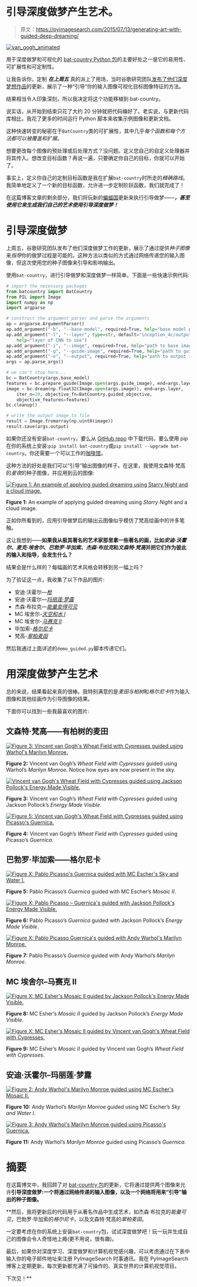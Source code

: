# 引导深度做梦产生艺术。

> 原文：<https://pyimagesearch.com/2015/07/13/generating-art-with-guided-deep-dreaming/>

[![van_gogh_animated](img/b1fbadfeb09ac23a008e0cf43ab3ba9f.png)](https://pyimagesearch.com/wp-content/uploads/2015/07/van_gogh_animated.gif)

用于深度做梦和可视化的 [bat-country Python 包](https://pyimagesearch.com/2015/07/06/bat-country-an-extendible-lightweight-python-package-for-deep-dreaming-with-caffe-and-convolutional-neural-networks/)的主要好处之一是它的易用性、可扩展性和可定制性。

让我告诉你，定制 ***在上周五*** 真的派上了用场，当时谷歌研究团队[发布了他们深度梦想作品](https://plus.google.com/+ResearchatGoogle/posts/NoBnPqwq3wh)的更新，展示了一种“引导”你的输入图像可视化目标图像特征的方法。

结果相当令人印象深刻，所以我决定将这个功能移植到 bat-country。

说实话，从开始到结束只花了大约 20 分钟就把代码编好了。老实说，与更新代码库相比，我花了更多的时间运行 Python 脚本来收集示例图像和更新文档。

这种快速转变的秘密在于`BatCountry`类的可扩展性，其中几乎*每个函数和每个方法都可以被覆盖和扩展*。

想要更改每个图像的预处理或后处理方式？没问题。定义您自己的自定义处理器并将其传入。想改变目标函数？再说一遍，只要确定你自己的目标，你就可以开始了。

事实上，定义你自己的定制目标函数是我在扩展`bat-country`时所走的*精确路线*。我简单地定义了一个新的目标函数，允许进一步定制阶跃函数，我们就完成了！

在这篇博客文章的剩余部分，我们将玩新的[蝙蝠国](https://github.com/jrosebr1/bat-country/)更新来执行引导做梦——***，甚至使用它来生成我们自己的艺术使用引导深度做梦！***

# 引导深度做梦

上周五，谷歌研究团队发布了他们深度做梦工作的更新，展示了通过提供*种子图像*来*指导*你的做梦过程是可能的。这种方法以类似的方式通过网络传递您的输入图像，但这次使用您的种子图像来引导和影响输出。

使用`bat-country`，进行引导做梦和深度做梦一样简单。下面是一些快速示例代码:

```py
# import the necessary packages
from batcountry import BatCountry
from PIL import Image
import numpy as np
import argparse

# construct the argument parser and parse the arguments
ap = argparse.ArgumentParser()
ap.add_argument("-b", "--base-model", required=True, help="base model path")
ap.add_argument("-l", "--layer", type=str, default="inception_4c/output",
	help="layer of CNN to use")
ap.add_argument("-i", "--image", required=True, help="path to base image")
ap.add_argument("-g", "--guide-image", required=True, help="path to guide image")
ap.add_argument("-o", "--output", required=True, help="path to output image")
args = ap.parse_args()

# we can't stop here...
bc = BatCountry(args.base_model)
features = bc.prepare_guide(Image.open(args.guide_image), end=args.layer)
image = bc.dream(np.float32(Image.open(args.image)), end=args.layer,
	iter_n=20, objective_fn=BatCountry.guided_objective,
	objective_features=features)
bc.cleanup()

# write the output image to file
result = Image.fromarray(np.uint8(image))
result.save(args.output)

```

如果你还没有安装`bat-country`，要么从 [GitHub repo](https://github.com/jrosebr1/bat-country/) 中下载代码，要么使用 pip 在你的系统上安装:`pip install bat-country`或`pip install --upgrade bat-country`。你还需要一个可以工作的[咖啡馆](http://caffe.berkeleyvision.org/)。

这种方法的好处是我们可以“引导”输出图像的样子。在这里，我使用文森特·梵高的*星夜*的种子图像，并应用到云的图像:

[![Figure 1: An example of applying guided dreaming using Starry Night and a cloud image.](img/825b67edf85009eb39ae5cca2459cec2.png)](https://pyimagesearch.com/wp-content/uploads/2015/07/starry_night_example.jpg)

**Figure 1:** An example of applying guided dreaming using *Starry Night* and a cloud image.

正如你所看到的，应用引导做梦后的输出云图像似乎模仿了梵高绘画中的许多笔触。

这让我想到——**如果我从极其著名的艺术家那里拿一些著名的画，比如*安迪·沃霍尔*、*麦克·埃舍尔*、*巴勃罗·毕加索*、*杰森·布拉克*和*文森特·梵高*并把它们作为彼此的输入和指导，会发生什么？**

结果会是什么样的？每幅画的艺术风格会转移到另一幅上吗？

为了验证这一点，我收集了以下作品的图片:

*   安迪·沃霍尔—*[枪](https://pyimagesearch.com/wp-content/uploads/2015/07/andy_warhol_gun.jpg)*
*   安迪·沃霍尔—*[玛丽莲·梦露](https://pyimagesearch.com/wp-content/uploads/2015/07/andy_warhol_marilyn_mmonroe.jpg)*
*   杰森·布拉克—*[能量变得可见](https://pyimagesearch.com/wp-content/uploads/2015/07/jackson_pollock_energy_made_visible.jpg)*
*   MC 埃舍尔-*[天空和水 I](https://pyimagesearch.com/wp-content/uploads/2015/07/mc_escher_sky_and_water_i.jpg)*
*   MC 埃舍尔-*[马赛克 II](https://pyimagesearch.com/wp-content/uploads/2015/07/mc_escher_mosaic_ii.jpg)*
*   毕加索-*[格尔尼卡](https://pyimagesearch.com/wp-content/uploads/2015/07/pablo_picasso_guernica.jpg)*
*   梵高-*[翠柏麦田](https://pyimagesearch.com/wp-content/uploads/2015/07/van_gogh_wheat_field_with_cypresses.jpg)*

然后我通过上面详述的`demo_guided.py`脚本传递它们。

# 用深度做梦产生艺术

总的来说，结果看起来真的很棒。我特别满意的是*麦田与柏树*和*格尔尼卡*作为输入图像和其他绘画作为引导图像的结果。

下面你可以找到一些我最喜欢的图片:

## 文森特·梵高——有柏树的麦田

[![Figure 3: Vincent van Gogh's Wheat Field with Cypresses guided using Warhol's Marilyn Monroe.](img/ae4b89c10026ded5eab1adadfe3eb156.png)](https://pyimagesearch.com/wp-content/uploads/2015/07/van_gogh_08.jpg)

**Figure 2:** Vincent van Gogh’s *Wheat Field with Cypresses* guided using Warhol’s *Marilyn Monroe*. Notice how eyes are now present in the sky.

[![Vincent van Gogh's Wheat Field with Cypresses guided using Jackson Pollock's Energy Made Visible.](img/42cbf8539d83a920f595c40658a22b9d.png)](https://pyimagesearch.com/wp-content/uploads/2015/07/van_gogh_09.jpg)

**Figure 3:** Vincent van Gogh’s *Wheat Field with Cypresses* guided using Jackson Pollock’s *Energy Made Visible*.

[![Figure 5: Vincent van Gogh's Wheat Field with Cypresses guided using Picasso's Guernica.](img/0dc3056bae70fe20d20fc934125945a1.png)](https://pyimagesearch.com/wp-content/uploads/2015/07/van_gogh_12.jpg)

**Figure 4:** Vincent van Gogh’s *Wheat Field with Cypresses* guided using Picasso’s *Guernica*.

## 巴勃罗·毕加索——格尔尼卡

[![Figure X: Pablo Picasso's  Guernica guided with MC Escher's Sky and Water I.](img/454dfd180d6807b1bb7c997da5688651.png)](https://pyimagesearch.com/wp-content/uploads/2015/07/pablo_picasso_guernica_05.jpg)

**Figure 5:** Pablo Picasso’s *Guernica* guided with MC Escher’s *Mosaic II*.

[![Figure X: Pablo Picasso – Guernica's guided with Jackson Pollock's Energy Made Visible.](img/1e5e8aa12210184b5f6e581cca9dbced.png)](https://pyimagesearch.com/wp-content/uploads/2015/07/pablo_picasso_guernica_03.jpg)

**Figure 6:** Pablo Picasso’s *Guernica* guided with Jackson Pollock’s *Energy Made Visible*.

[![Figure X: Pablo Picasso Guernica's guided with Andy Warhol's Marilyn Monroe.](img/5c1b6104fa22169d2da93b1a186ddc0d.png)](https://pyimagesearch.com/wp-content/uploads/2015/07/pablo_picasso_guernica_02.jpg)

**Figure 7:** Pablo Picasso’s *Guernica* guided with Andy Warhol’s *Marilyn Monroe*.

## MC 埃舍尔–马赛克 II

[![Figure X: MC Esher's Mosaic II guided by Jackson Pollock's Energy Made Visible.](img/e508acb079eec0aed5c766c1f35049e1.png)](https://pyimagesearch.com/wp-content/uploads/2015/07/mc_escher_mosaic_ii_03.jpg)

**Figure 8:** MC Esher’s *Mosaic II* guided by Jackson Pollock’s *Energy Made Visible*.

[![Figure X: MC Esher's Mosaic II guided by Vincent van Gogh's Wheat Field with Cypresses.](img/07d6f718e76adb9e7fc4c815fe797016.png)](https://pyimagesearch.com/wp-content/uploads/2015/07/mc_escher_mosaic_ii_06.jpg)

**Figure 9:** MC Esher’s *Mosaic II* guided by Vincent van Gogh’s *Wheat Field with Cypresses*.

## 安迪·沃霍尔–玛丽莲·梦露

[![Figure 2: Andy Warhol's Marilyn Monroe guided using MC Escher's Mosaic II.](img/0f67f506c6882f72d6818ee131508d2c.png)](https://pyimagesearch.com/wp-content/uploads/2015/07/andy_warhol_marilyn_mmonroe_04.jpg)

**Figure 10:** Andy Warhol’s *Marilyn Monroe* guided using MC Escher’s *Sky and Water I*.

[![Figure 3: Andy Warhol's Marilyn Monroe guided using Picasso's Guernica.](img/1870ca2209a42ffcb9294ac6addbbc00.png)](https://pyimagesearch.com/wp-content/uploads/2015/07/andy_warhol_marilyn_mmonroe_05.jpg)

**Figure 11:** Andy Warhol’s *Marilyn Monroe* guided using Picasso’s *Guernica*.

# 摘要

在这篇博文中，我回顾了对 [bat-country 包](https://github.com/jrosebr1/bat-country/)的更新，它将通过提供两个图像来允许**引导深度做梦:一个将通过网络传递的输入图像，以及一个网络将用来“引导”输出的种子图像。**

 **然后，我将更新后的代码用于从著名作品中生成艺术，如杰森·布拉克的*能量可见*，巴勃罗·毕加索的*格尔尼卡*，以及文森特·梵高的*翠柏麦田*。

一定要考虑在你的系统上安装`bat-country`包，试试深度做梦吧！玩一玩并生成自己的图像会令人奇怪地上瘾(更不用说，很有趣)。

最后，如果你对深度学习、深度做梦和计算机视觉感兴趣，可以考虑通过在下表中输入你的电子邮件地址来注册 PyImageSearch 时事通讯。我在 PyImageSearch 博客上定期更新，每次更新都充满了可操作的、真实世界的计算机视觉项目。

下次见！**